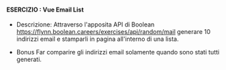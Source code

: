 #### ESERCIZIO : Vue Email List

- Descrizione:
Attraverso l'apposita API di Boolean
https://flynn.boolean.careers/exercises/api/random/mail
generare 10 indirizzi email e stamparli in pagina all'interno di una lista.

- Bonus
Far comparire gli indirizzi email solamente quando sono stati tutti generati.